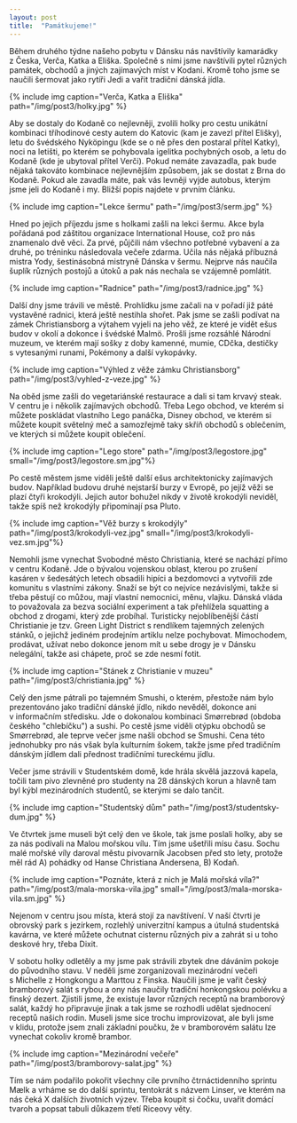 ```yaml
---
layout: post
title:  "Památkujeme!"
---
```


Během druhého týdne našeho pobytu v&nbsp;Dánsku nás navštívily kamarádky z&nbsp;Česka, Verča, Katka a Eliška.
Společně s&nbsp;nimi jsme navštívili pytel různých památek, obchodů a jiných zajímavých míst v&nbsp;Kodani.
Kromě toho jsme se naučili šermovat jako rytíři Jedi a vařit tradiční dánská jídla.

{% include img caption="Verča, Katka a Eliška" path="/img/post3/holky.jpg" %}

Aby se dostaly do Kodaně co nejlevněji, zvolili holky pro cestu unikátní kombinaci tříhodinové cesty autem do Katovic (kam je zavezl přítel Elišky), letu do švédského Nyköpingu (kde se o&nbsp;ně přes den postaral přítel Katky), noci na letišti, po kterém se pohybovala igelitka pochybných osob, a letu do Kodaně (kde je ubytoval přítel Verči).
Pokud nemáte zavazadla, pak bude nějaká takováto kombinace nejlevnějším způsobem, jak se dostat z&nbsp;Brna do Kodaně.
Pokud ale zavadla máte, pak vás levněji vyjde autobus, kterým jsme jeli do Kodaně i my. Bližší popis najdete v&nbsp;prvním článku.

{% include img caption="Lekce šermu" path="/img/post3/serm.jpg" %}

Hned po jejich příjezdu jsme s&nbsp;holkami zašli na lekci šermu.
Akce byla pořádaná pod záštitou organizace International House, což pro nás znamenalo dvě věci.
Za prvé, půjčili nám všechno potřebné vybavení a za druhé, po tréninku následovala večeře zdarma. Učila nás nějaká příbuzná mistra Yody, šestinásobná mistryně Dánska v&nbsp;šermu.
Nejprve nás naučila šuplík různých postojů a útoků a pak nás nechala se vzájemně pomlátit.

{% include img caption="Radnice" path="/img/post3/radnice.jpg" %}

Další dny jsme trávili ve městě.
Prohlídku jsme začali na v&nbsp;pořadí již páté vystavěné radnici, která ještě nestihla shořet.
Pak jsme se zašli podívat na zámek Christiansborg
a výtahem vyjeli na jeho věž, ze které je vidět ešus budov v&nbsp;okolí a dokonce i švédské Malmö.
Prošli jsme rozsáhlé Národní muzeum, ve kterém mají sošky z&nbsp;doby kamenné, mumie, CDčka, destičky s&nbsp;vytesanými runami, Pokémony a další vykopávky.

{% include img caption="Výhled z věže zámku Christiansborg" path="/img/post3/vyhled-z-veze.jpg" %}

Na oběd jsme zašli do vegetariánské restaurace a dali si tam krvavý steak.
V&nbsp;centru je i několik zajímavých obchodů.
Třeba Lego obchod, ve kterém si můžete poskládat vlastního Lego panáčka,
Disney obchod, ve kterém si můžete koupit světelný meč
a samozřejmě taky skříň obchodů s&nbsp;oblečením, ve kterých si můžete koupit oblečení.

{% include img caption="Lego store" path="/img/post3/legostore.jpg" small="/img/post3/legostore.sm.jpg"%}

Po cestě městem jsme viděli ještě další ešus architektonicky zajímavých budov.
Například budovu druhé nejstarší burzy v&nbsp;Evropě, po jejíž věži se plazí čtyři krokodýli.
Jejich autor bohužel nikdy v&nbsp;životě krokodýli neviděl, takže spíš než krokodýly připomínají psa Pluto.

{% include img caption="Věž burzy s krokodýly" path="/img/post3/krokodyli-vez.jpg" small="/img/post3/krokodyli-vez.sm.jpg"%}

Nemohli jsme vynechat Svobodné město Christiania, které se nachází přímo v&nbsp;centru Kodaně.
Jde o&nbsp;bývalou vojenskou oblast, kterou po zrušení kasáren v&nbsp;šedesátých letech obsadili hipíci a bezdomovci a vytvořili zde komunitu s&nbsp;vlastními zákony.
Snaží se být co nejvíce nezávislými, takže si třeba pěstují co můžou, mají vlastní nemocnici, měnu, vlajku.
Dánská vláda to považovala za bezva sociální experiment a tak přehlížela squatting a obchod z&nbsp;drogami, který zde probíhal.
Turisticky nejoblíbenější částí Christianie je tzv. Green Light District s&nbsp;rendlíkem tajemných zelených stánků, o&nbsp;jejichž jediném prodejním artiklu nelze pochybovat.
Mimochodem, prodávat, užívat nebo dokonce jenom mít u&nbsp;sebe drogy je v&nbsp;Dánsku nelegální, takže asi chápete, proč se zde nesmí fotit.

{% include img caption="Stánek z Christianie v muzeu" path="/img/post3/christiania.jpg" %}

Celý den jsme pátrali po tajemném Smushi, o&nbsp;kterém, přestože nám bylo prezentováno jako tradiční dánské jídlo, nikdo nevěděl, dokonce ani v&nbsp;informačním středisku.
Jde o&nbsp;dokonalou kombinaci Smørrebrød (obdoba českého "chlebíčku") a sushi.
Po cestě jsme viděli otýpku obchodů se Smørrebrød, ale teprve večer jsme našli obchod se Smushi.
Cena této jednohubky pro nás však byla kulturním šokem, takže jsme před tradičním dánským jídlem dali přednost tradičními tureckému jídlu.

Večer jsme strávili v&nbsp;Studentském domě, kde hrála skvělá jazzová kapela, točili tam pivo zlevněné pro studenty na 28 dánských korun
a hlavně tam byl kýbl mezinárodních studentů, se kterými se dalo tančit.

{% include img caption="Studentský dům" path="/img/post3/studentsky-dum.jpg" %}

Ve čtvrtek jsme museli být celý den ve škole, tak jsme poslali holky, aby se za nás podívali na Malou mořskou vílu.
Tím jsme ušetřili mísu času.
Sochu malé mořské víly daroval městu pivovarník Jacobsen před sto lety, protože měl rád A) pohádky od Hanse Christiana Andersena, B) Kodaň.

{% include img caption="Poznáte, která z nich je Malá mořská víla?" path="/img/post3/mala-morska-vila.jpg" small="/img/post3/mala-morska-vila.sm.jpg" %}

Nejenom v&nbsp;centru jsou místa, která stojí za navštívení.
V&nbsp;naší čtvrti je obrovský park s&nbsp;jezírkem, rozlehlý univerzitní kampus a útulná studentská kavárna, ve které můžete ochutnat cisternu různých piv a zahrát si u&nbsp;toho deskové hry, třeba Dixit.

V&nbsp;sobotu holky odletěly a my jsme pak strávili zbytek dne dáváním pokoje do původního stavu.
V&nbsp;neděli jsme zorganizovali mezinárodní večeři s&nbsp;Michelle z&nbsp;Hongkongu a Marttou z&nbsp;Finska.
Naučili jsme je vařit český bramborový salát s&nbsp;rybou a ony nás naučily tradiční honkongskou polévku a finský dezert.
Zjistili jsme, že existuje lavor různých receptů na bramborový salát,
každý ho připravuje jinak
a tak jsme se rozhodli udělat sjednocení receptů našich rodin.
Museli jsme sice trochu improvizovat, ale byli jsme v&nbsp;klidu, protože jsem znali základní poučku, že v&nbsp;bramborovém salátu lze vynechat cokoliv kromě brambor.

{% include img caption="Mezinárodní večeře" path="/img/post3/bramborovy-salat.jpg" %}

Tím se nám podařilo pokořit všechny cíle prvního čtrnáctidenního sprintu Mælk
a vrháme se do další sprintu, tentokrát s&nbsp;názvem Linser, ve kterém na nás čeká X dalších životních výzev.
Třeba koupit si čočku, uvařit domácí tvaroh a popsat tabuli důkazem třetí Riceovy věty.

